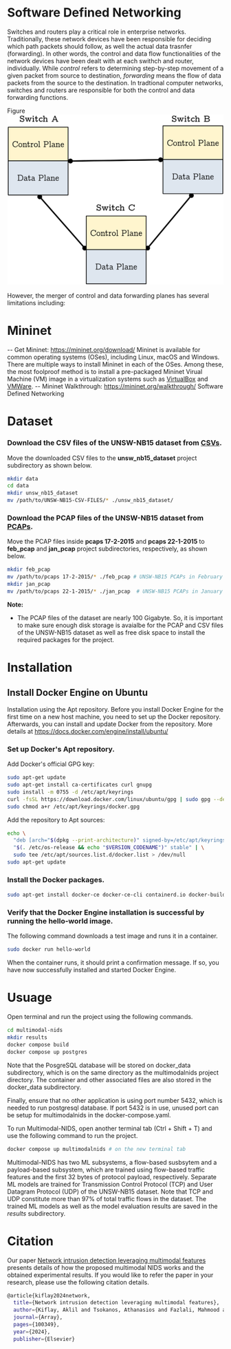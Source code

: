 # Software Defined Networking
Switches and routers play a critical role in enterprise networks. Traditionally, these network devices have been responsible for deciding which path packets should follow, as well the actual data trasnfer (forwarding). In other words, the control and data flow functionalities of the network devices have been dealt with at each swithch and router, individually. While *control* refers to determining step-by-step movement of a given packet from source to destination, *forwarding* means the flow of data packets from the source to the destination. In tradtional computer networks, switches and routers are responsible for both the control and data forwarding functions.

Figure ![Traditional switches](figures/sdn_planes.png "Figure: Non-SDN Switches")

However, the merger of control and data forwarding planes has several limitations including:
## 


# Mininet
-- Get Mininet: https://mininet.org/download/
Mininet is available for common operating systems (OSes), including Linux, macOS and Windows. There are multiple ways to install Mininet in each of the OSes. Among these, the most foolproof method is to install a pre-packaged Mininet Virual Machine (VM) image in a virtualization systems such as [VirtualBox](https://www.virtualbox.org/) and [VMWare](https://www.vmware.com/).
-- Mininet Walkthrough: https://mininet.org/walkthrough/
Software Defined Networking 

# Dataset
### Download the CSV files of the UNSW-NB15 dataset from [CSVs](https://cloudstor.aarnet.edu.au/plus/index.php/s/2DhnLGDdEECo4ys?path=%2FUNSW-NB15%20-%20CSV%20Files). 

Move the downloaded CSV files to the **unsw_nb15_dataset** project subdirectory as shown below.
  ```bash
  mkdir data
  cd data
  mkdir unsw_nb15_dataset
  mv /path/to/UNSW-NB15-CSV-FILES/* ./unsw_nb15_dataset/
  ```

### Download the PCAP files of the UNSW-NB15 dataset from [PCAPs](https://cloudstor.aarnet.edu.au/plus/index.php/s/2DhnLGDdEECo4ys?path=%2FUNSW-NB15%20-%20pcap%20files/).

Move the PCAP files inside **pcaps 17-2-2015** and **pcaps 22-1-2015** to **feb_pcap** and **jan_pcap** project subdirectories, respectively, as shown below.
  ```bash
  mkdir feb_pcap
  mv /path/to/pcaps 17-2-2015/* ./feb_pcap # UNSW-NB15 PCAPs in February
  mkdir jan_pcap
  mv /path/to/pcaps 22-1-2015/* ./jan_pcap  # UNSW-NB15 PCAPs in January
  ```

**Note:**
<!--
+ At the time of writing this document, the CSV and PCAP files of the UNSW-NB15 dataset are available at the above URLs. If the URLs of the files change, they are to be downloaded from the new URLs according to announcements by the authors of the UNSW-NB15 IDS dataset or their affiliated institution.
-->
+ The PCAP files of the dataset are nearly 100 Gigabyte. So, it is important to make sure enough disk storage is avaialbe for the PCAP and CSV files of the UNSW-NB15 dataset as well as free disk space to install the required packages for the project.


# Installation
## Install Docker Engine on Ubuntu
Installation using the Apt repository. Before you install Docker Engine for the first time on a new host machine, you need to set up the Docker repository. Afterwards, you can install and update Docker from the repository. More details at https://docs.docker.com/engine/install/ubuntu/
### Set up Docker's Apt repository.
Add Docker's official GPG key:
  ```bash
  sudo apt-get update
  sudo apt-get install ca-certificates curl gnupg
  sudo install -m 0755 -d /etc/apt/keyrings
  curl -fsSL https://download.docker.com/linux/ubuntu/gpg | sudo gpg --dearmor -o /etc/apt/keyrings/docker.gpg
  sudo chmod a+r /etc/apt/keyrings/docker.gpg
  ```
Add the repository to Apt sources:
  ```bash
  echo \
    "deb [arch="$(dpkg --print-architecture)" signed-by=/etc/apt/keyrings/docker.gpg] https://download.docker.com/linux/ubuntu \
    "$(. /etc/os-release && echo "$VERSION_CODENAME")" stable" | \
    sudo tee /etc/apt/sources.list.d/docker.list > /dev/null
  sudo apt-get update
  ```

### Install the Docker packages.
  ```bash
  sudo apt-get install docker-ce docker-ce-cli containerd.io docker-buildx-plugin docker-compose-plugin
  ```

### Verify that the Docker Engine installation is successful by running the hello-world image.
The following command downloads a test image and runs it in a container.
  ```bash
  sudo docker run hello-world
  ```
When the container runs, it should print a confirmation message. If so, you have now successfully installed and started Docker Engine.
<!-- ### Install NVIDIA GPU Drivers for Tensorflow on host machine
  ```bash
  sudo apt install nvidia-cuda-toolkit
  ```
 -->
 
# Usuage
Open terminal and run the project using the following commands.
  ```bash
  cd multimodal-nids
  mkdir results
  docker compose build
  docker compose up postgres
  ```

Note that the PosgreSQL database will be stored on docker_data subdirectory, which is on the same directory as the multimodalnids project directory. The container and other associated files are also stored in the docker_data subdirectory.

Finally, ensure that no other application is using port number 5432, which is needed to run postgresql database. If port 5432 is in use, unused port can be setup for multimodalnids in the docker-compose.yaml.

To run Multimodal-NIDS, open another terminal tab (Ctrl + Shift + T) and use the following command to run the project.
  ```bash
  docker compose up multimodalnids # on the new terminal tab
  ```
 Multimodal-NIDS has two ML subsystems, a flow-based susbsytem and a payload-based subsystem, which are trained using flow-based traffic features and the first 32 bytes of protocol payload, respectively. Separate ML models are trained for Transmission Control Protocol (TCP) and User Datagram Protocol (UDP) of the UNSW-NB15 dataset. Note that TCP and UDP constitute more than 97% of total traffic flows in the dataset. The trained ML models as well as the model evaluation results are saved in the *results* subdirectory.
# Citation
Our paper [Network intrusion detection leveraging multimodal features](https://www.sciencedirect.com/science/article/pii/S2590005624000158?via%3Dihub) presents details of how the proposed multimodal NIDS works and the obtained experimental results.
If you would like to refer the paper in your research, please use the following citation details.
```bash
@article{kiflay2024network,
  title={Network intrusion detection leveraging multimodal features},
  author={Kiflay, Aklil and Tsokanos, Athanasios and Fazlali, Mahmood and Kirner, Raimund},
  journal={Array},
  pages={100349},
  year={2024},
  publisher={Elsevier}
```

